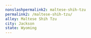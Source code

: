 ```yaml
---
﻿nonslashpermalink2: maltese-shih-tzu
permalink2: /maltese-shih-tzu/
alley: Maltese Shih Tzu
city: Jackson
state: Wyoming
---
```

